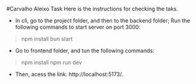 #Carvalho Aleixo Task
Here is the instructions for checking the taks.

- In cli, go to the project folder, and then to the backend folder; Run the following commands to start server on port 3000:
> npm install bun start

- Go to frontend folder, and tun the following commands:
> npm install npm run dev

- Then, acess the link: http://localhost:5173/.

